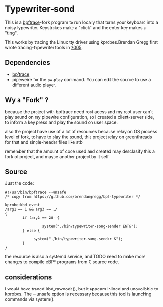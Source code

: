# Typewriter-sond

This is a [bpftrace]-fork program to run locally that turns your keyboard into a noisy typewriter. Keystrokes make a "click" and the enter key makes a "ting".

This works by tracing the Linux tty driver using kprobes.Brendan Gregg first wrote tracing-typewriter tools in [2005](https://github.com/brendangregg/bpf-typewriter).

## Dependencies

- [bpftrace]
- pipeweire for the `pw-play` command. You can edit the source to use a different audio player.

## Wy a "Fork" ?

because the project with bpftrace need root acess and my root user can't play sound on my pipewire 
configuration, so i created a client-server side, to inform a key press and play the sound on user space. 

also the project have use of a lot of resources because relay on OS process level of fork, to have to play 
the sound, this project relay on greenthreads for that and single-header files like [stb](https://github.com/nothings/stb)

remember that the amount of code used and created may desclasify this a fork of project, and maybe another project by it self.

## Source

Just the code:

```
#!/usr/bin/bpftrace --unsafe
/* copy from https://github.com/brendangregg/bpf-typewriter */

kprobe:kbd_event
/arg1 == 1 && arg3 == 1/
{
        if (arg2 == 28) {
	
                 system("./bin/typewriter-song-sender ENT&");
        } else {
       
	         system("./bin/typewriter-song-sender &");
        }
}

```

the resource is also a systemd service, and TODO need to make more changes to compile eBPF programs from C source code.

## considerations

I would have traced kbd_rawcode(), but it appears inlined and unavailable to kprobes. The --unsafe option is necessary because this tool is launching commands via system().

[bpftrace]: https://github.com/iovisor/bpftrace
[2005]: http://www.brendangregg.com/specials.html#typewriter
